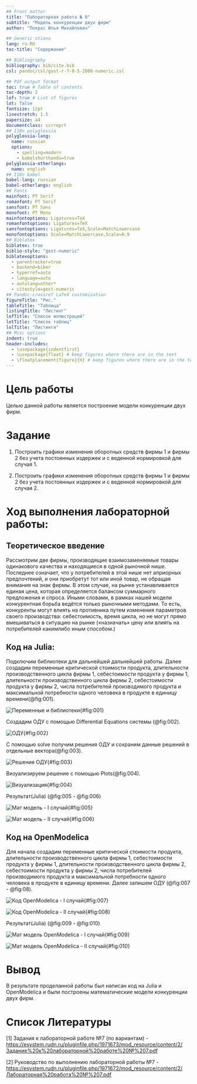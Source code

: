 ```yaml
---
## Front matter
title: "Лабораторная работа № 8"
subtitle: "Модель конкуренции двух фирм"
author: "Покрас Илья Михайлович"

## Generic otions
lang: ru-RU
toc-title: "Содержание"

## Bibliography
bibliography: bib/cite.bib
csl: pandoc/csl/gost-r-7-0-5-2008-numeric.csl

## Pdf output format
toc: true # Table of contents
toc-depth: 2
lof: true # List of figures
lot: false
fontsize: 12pt
linestretch: 1.5
papersize: a4
documentclass: scrreprt
## I18n polyglossia
polyglossia-lang:
  name: russian
  options:
	- spelling=modern
	- babelshorthands=true
polyglossia-otherlangs:
  name: english
## I18n babel
babel-lang: russian
babel-otherlangs: english
## Fonts
mainfont: PT Serif
romanfont: PT Serif
sansfont: PT Sans
monofont: PT Mono
mainfontoptions: Ligatures=TeX
romanfontoptions: Ligatures=TeX
sansfontoptions: Ligatures=TeX,Scale=MatchLowercase
monofontoptions: Scale=MatchLowercase,Scale=0.9
## Biblatex
biblatex: true
biblio-style: "gost-numeric"
biblatexoptions:
  - parentracker=true
  - backend=biber
  - hyperref=auto
  - language=auto
  - autolang=other*
  - citestyle=gost-numeric
## Pandoc-crossref LaTeX customization
figureTitle: "Рис."
tableTitle: "Таблица"
listingTitle: "Листинг"
lofTitle: "Список иллюстраций"
lotTitle: "Список таблиц"
lolTitle: "Листинги"
## Misc options
indent: true
header-includes:
  - \usepackage{indentfirst}
  - \usepackage{float} # keep figures where there are in the text
  - \floatplacement{figure}{H} # keep figures where there are in the text
---
```


# Цель работы

Целью данной работы является построение модели  конкуренции двух фирм.

# Задание

1. Построить графики изменения оборотных средств фирмы 1 и фирмы 2 без учета постоянных издержек и с веденной нормировкой для случая 1.

2. Построить графики изменения оборотных средств фирмы 1 и фирмы 2 без учета постоянных издержек и с веденной нормировкой для случая 2.


# Ход выполнения лабораторной работы:

## Теоретическое введение 

Рассмотрим две фирмы, производящие взаимозаменяемые товары одинакового качества и находящиеся в одной рыночной нише. Последнее означает, что у потребителей в этой нише нет априорных предпочтений, и они приобретут тот или иной товар, не обращая внимания на знак фирмы. В этом случае, на рынке устанавливается единая цена, которая определяется балансом суммарного предложения и спроса. Иными словами, в рамках нашей модели конкурентная борьба ведётся только рыночными методами. То есть, конкуренты могут влиять на противника путем изменения параметров своего производства: себестоимость, время цикла, но не могут прямо вмешиваться в ситуацию на рынке («назначать» цену или влиять на потребителей какимлибо иным способом.)

## Код на Julia:

Подключим библиотеки для дальнейшей дальнейшей работы. Далее создадим переменные критической стоимости продукта, длительности производственного цикла фирмы 1, себестоимости продукта у фирмы 1, длительности производственного цикла фирмы 2, себестоимости продукта у фирмы 2, числа потребителей производимого продукта и максимальной потребности одного человека в продукте в единицу времени(@fig:001).

![Переменные и библиотеки](./image/jlcode-var.png){#fig:001}

Создадим  ОДУ с помощью Differential Equations системы (@fig:002).

![ОДУ](./image/jlcode-ode.png){#fig:002}

С помощью solve получим решения ОДУ и сохраним данные решений в отдельные вектора(@fig:003).

![Решение ОДУ](./image/jlcode-solve.png){#fig:003}

Визуализируем решение с помощью Plots(@fig:004).

![Визуализация](./image/jlcode-plot.png){#fig:004}

Результат(Julia) (@fig:005 - @fig:006)

![Мат модель - I случай](./image/jlmodel-1.png){#fig:005}

![Мат модель - II случай](./image/jlmodel-2.png){#fig:006}

## Код на OpenModelica

Для начала создадим переменные критической стоимости продукта, длительности производственного цикла фирмы 1, себестоимости продукта у фирмы 1, длительности производственного цикла фирмы 2, себестоимости продукта у фирмы 2, числа потребителей производимого продукта и максимальной потребности одного человека в продукте в единицу времени. Далее запишем ОДУ (@fig:007 - @fig:08).

![Код OpenModelica - I случай](./image/omecode-1.png){#fig:007}

![Код OpenModelica - II случай](./image/omecode-2.png){#fig:008}

Результат(Julia) (@fig:009 - @fig:010)

![Мат модель OpenModelica - I случай](./image/omemodel-1.png){#fig:009}

![Мат модель OpenModelica - II случай](./image/omemodel-2.png){#fig:010}

# Вывод

В результате проделанной работы был написан код на Julia и OpenModelica и были построены математические модели конкуренции двух фирм.

# Список Литературы

[1] Задания к лабораторной работе №7 (по вариантам) - https://esystem.rudn.ru/pluginfile.php/1971673/mod_resource/content/2/Задание%20к%20лабораторной%20работе%20№%207.pdf

[2] Руководство по выполнению лабораторной работы №7 - https://esystem.rudn.ru/pluginfile.php/1971672/mod_resource/content/2/Лабораторная%20работа%20№%207.pdf
